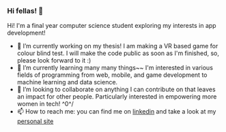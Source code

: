 ### Hi fellas! 👋

Hi! I'm a final year computer science student exploring my interests in app development!

- 🔭 I’m currently working on my thesis! I am making a VR based game for colour blind test. I will make the code public as soon as I'm finished, so, please look forward to it :)
- 🌱 I’m currently learning many many things~~ I'm interested in various fields of programming from web, mobile, and game development to machine learning and data science. 
- 👯 I’m looking to collaborate on anything I can contribute on that leaves an impact for other people. Particularly interested in empowering more women in tech! \^0^/
- 📫 How to reach me: you can find me on [linkedin](https://www.linkedin.com/in/azurast/) and take a look at my [personal site](https://azurast-dev.vercel.app)


